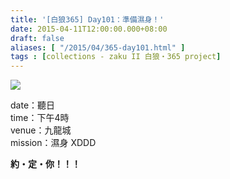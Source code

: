```yaml
---
title: '[白狼365] Day101：準備濕身！'
date: 2015-04-11T12:00:00.000+08:00
draft: false
aliases: [ "/2015/04/365-day101.html" ]
tags : [collections - zaku II 白狼・365 project]
---
```


[![](https://farm9.staticflickr.com/8690/16829682137_fd94f37aeb_z.jpg)](https://farm9.staticflickr.com/8690/16829682137_fd94f37aeb_z.jpg)

date：聽日  
time：下午4時  
venue：九龍城  
mission：濕身 XDDD  
  
**約・定・你！！！**